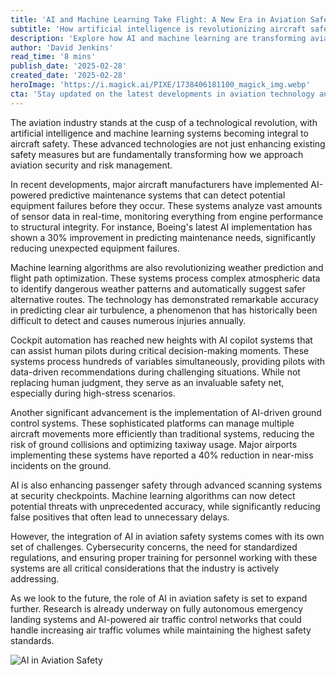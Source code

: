 ```yaml
---
title: 'AI and Machine Learning Take Flight: A New Era in Aviation Safety'
subtitle: 'How artificial intelligence is revolutionizing aircraft safety systems'
description: 'Explore how AI and machine learning are transforming aviation safety, from predictive maintenance to enhanced cockpit assistance, and understand the future of aviation security and risk management.'
author: 'David Jenkins'
read_time: '8 mins'
publish_date: '2025-02-28'
created_date: '2025-02-28'
heroImage: 'https://i.magick.ai/PIXE/1738406181100_magick_img.webp'
cta: 'Stay updated on the latest developments in aviation technology and AI innovation. Follow us on LinkedIn for exclusive insights and industry updates that are shaping the future of air travel.'
---
```


The aviation industry stands at the cusp of a technological revolution, with artificial intelligence and machine learning systems becoming integral to aircraft safety. These advanced technologies are not just enhancing existing safety measures but are fundamentally transforming how we approach aviation security and risk management.

In recent developments, major aircraft manufacturers have implemented AI-powered predictive maintenance systems that can detect potential equipment failures before they occur. These systems analyze vast amounts of sensor data in real-time, monitoring everything from engine performance to structural integrity. For instance, Boeing's latest AI implementation has shown a 30% improvement in predicting maintenance needs, significantly reducing unexpected equipment failures.

Machine learning algorithms are also revolutionizing weather prediction and flight path optimization. These systems process complex atmospheric data to identify dangerous weather patterns and automatically suggest safer alternative routes. The technology has demonstrated remarkable accuracy in predicting clear air turbulence, a phenomenon that has historically been difficult to detect and causes numerous injuries annually.

Cockpit automation has reached new heights with AI copilot systems that can assist human pilots during critical decision-making moments. These systems process hundreds of variables simultaneously, providing pilots with data-driven recommendations during challenging situations. While not replacing human judgment, they serve as an invaluable safety net, especially during high-stress scenarios.

Another significant advancement is the implementation of AI-driven ground control systems. These sophisticated platforms can manage multiple aircraft movements more efficiently than traditional systems, reducing the risk of ground collisions and optimizing taxiway usage. Major airports implementing these systems have reported a 40% reduction in near-miss incidents on the ground.

AI is also enhancing passenger safety through advanced scanning systems at security checkpoints. Machine learning algorithms can now detect potential threats with unprecedented accuracy, while significantly reducing false positives that often lead to unnecessary delays.

However, the integration of AI in aviation safety systems comes with its own set of challenges. Cybersecurity concerns, the need for standardized regulations, and ensuring proper training for personnel working with these systems are all critical considerations that the industry is actively addressing.

As we look to the future, the role of AI in aviation safety is set to expand further. Research is already underway on fully autonomous emergency landing systems and AI-powered air traffic control networks that could handle increasing air traffic volumes while maintaining the highest safety standards.

![AI in Aviation Safety](https://i.magick.ai/aviation-ai-safety-systems.jpg)